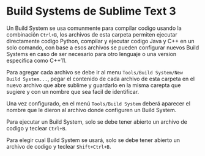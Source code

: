 Build Systems de Sublime Text 3
====================================

Un Build System se usa comunmente para compilar codigo usando la combinación `Ctrl+B`, los archivos de esta carpeta
permiten ejecutar directamente codigo Python, compilar y ejecutar codigo Java y C++ en un solo comando, con base a esos
archivos se pueden configurar nuevos Build Systems en caso de ser necesario para otro lenguaje o una version especifica
como C++11.

Para agregar cada archivo se debe ir al menu `Tools/Build System/New Build System...`, pegar el contenido de cada archivo
de esta carpeta en el nuevo archivo que abre sublime y guardarlo en la misma carepta que sugiere y con un nombre que sea
facil de identificar.

Una vez configurado, en el menú `Tools/Build System` deberá aparecer el nombre que le dieron al archivo donde configuren un Build System.

Para ejecutar un Build System, solo se debe tener abierto un archivo de codigo y teclear `Ctrl+B`.

Para elegir cual Build System se usará, solo se debe tener abierto un archivo de codigo y teclear `Shift+Ctrl+B`.
